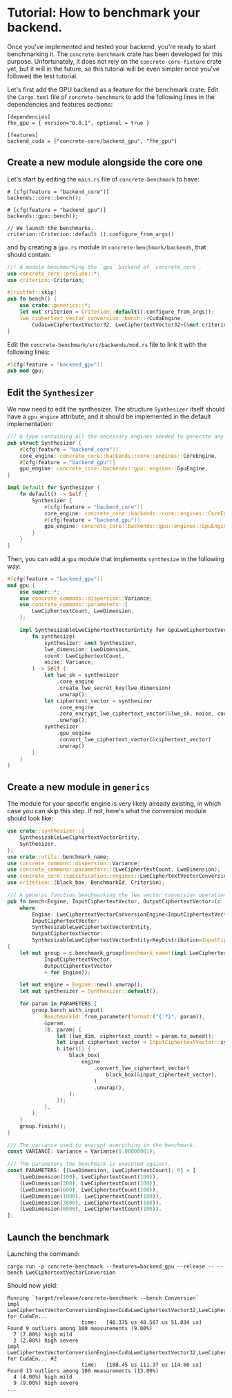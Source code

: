 # Tutorial: How to benchmark your backend.

Once you've implemented and tested your backend, you're ready to start benchmarking it.
The `concrete-benchmark` crate has been developed for this purpose. Unfortunately, it does not rely
on the `concrete-core-fixture` crate yet, but it will in the future, so this tutorial will be even
simpler once you've followed the test tutorial.

Let's first add the GPU backend as a feature for the benchmark crate. Edit the `Cargo.toml` file
of `concrete-benchmark` to add the following lines in the dependencies and features sections:

```
[dependencies]
fhe_gpu = { version="0.0.1", optional = true }

[features]
backend_cuda = ["concrete-core/backend_gpu", "fhe_gpu"]
```

## Create a new module alongside the core one

Let's start by editing the `main.rs` file of `concrete-benchmark` to have:

```
# [cfg(feature = "backend_core")]
backends::core::bench();

# [cfg(feature = "backend_gpu")]
backends::gpu::bench();

// We launch the benchmarks.
criterion::Criterion::default ().configure_from_args()
```

and by creating a `gpu.rs` module in `concrete-benchmark/backends`, that should contain:

```rust
//! A module benchmarking the `gpu` backend of `concrete_core`.
use concrete_core::prelude::*;
use criterion::Criterion;

#[rustfmt::skip]
pub fn bench() {
    use crate::generics::*;
    let mut criterion = Criterion::default().configure_from_args();
    lwe_ciphertext_vector_conversion::bench::<CudaEngine,
        CudaLweCiphertextVector32, LweCiphertextVector32>(&mut criterion);
}
```

Edit the `concrete-benchmark/src/backends/mod.rs` file to link it with the following lines:

```rust
#[cfg(feature = "backend_gpu")]
pub mod gpu;
```

## Edit the `Synthesizer`

We now need to edit the synthesizer. The structure `Synthesizer` itself should have a `gpu_engine`
attribute, and it should be implemented in the default implementation:

```rust
/// A type containing all the necessary engines needed to generate any entity.
pub struct Synthesizer {
    #[cfg(feature = "backend_core")]
    core_engine: concrete_core::backends::core::engines::CoreEngine,
    #[cfg(feature = "backend_gpu")]
    gpu_engine: concrete_core::backends::gpu::engines::GpuEngine,
}

impl Default for Synthesizer {
    fn default() -> Self {
        Synthesizer {
            #[cfg(feature = "backend_core")]
            core_engine: concrete_core::backends::core::engines::CoreEngine::new().unwrap(),
            #[cfg(feature = "backend_gpu")]
            gpu_engine: concrete_core::backends::gpu::engines::GpuEngine::new().unwrap(),
        }
    }
}
```

Then, you can add a `gpu` module that implements `synthesize` in the following way:

```rust
#[cfg(feature = "backend_gpu")]
mod gpu {
    use super::*;
    use concrete_commons::dispersion::Variance;
    use concrete_commons::parameters::{
        LweCiphertextCount, LweDimension,
    };

    impl SynthesizableLweCiphertextVectorEntity for GpuLweCiphertextVector32 {
        fn synthesize(
            synthesizer: &mut Synthesizer,
            lwe_dimension: LweDimension,
            count: LweCiphertextCount,
            noise: Variance,
        ) -> Self {
            let lwe_sk = synthesizer
                .core_engine
                .create_lwe_secret_key(lwe_dimension)
                .unwrap();
            let ciphertext_vector = synthesizer
                .core_engine
                .zero_encrypt_lwe_ciphertext_vector(&lwe_sk, noise, count)
                .unwrap();
            synthesizer
                .gpu_engine
                .convert_lwe_ciphertext_vector(&ciphertext_vector)
                .unwrap()
        }
    }
}
```

## Create a new module in `generics`

The module for your specific engine is very likely already existing, in which case you can skip this
step. If not, here's what the conversion module should look like:

```rust
use crate::synthesizer::{
    SynthesizableLweCiphertextVectorEntity,
    Synthesizer,
};
use crate::utils::benchmark_name;
use concrete_commons::dispersion::Variance;
use concrete_commons::parameters::{LweCiphertextCount, LweDimension};
use concrete_core::specification::engines::LweCiphertextVectorConversionEngine;
use criterion::{black_box, BenchmarkId, Criterion};

/// A generic function benchmarking the lwe vector conversion operation.
pub fn bench<Engine, InputCiphertextVector, OutputCiphertextVector>(c: &mut Criterion)
    where
        Engine: LweCiphertextVectorConversionEngine<InputCiphertextVector, OutputCiphertextVector>,
        InputCiphertextVector:
        SynthesizableLweCiphertextVectorEntity,
        OutputCiphertextVector:
        SynthesizableLweCiphertextVectorEntity<KeyDistribution=InputCiphertextVector::KeyDistribution>,
{
    let mut group = c.benchmark_group(benchmark_name!(impl LweCiphertextVectorConversionEngine<
            InputCiphertextVector,
            OutputCiphertextVector
            > for Engine));

    let mut engine = Engine::new().unwrap();
    let mut synthesizer = Synthesizer::default();

    for param in PARAMETERS {
        group.bench_with_input(
            BenchmarkId::from_parameter(format!("{:?}", param)),
            &param,
            |b, param| {
                let (lwe_dim, ciphertext_count) = param.to_owned();
                let input_ciphertext_vector = InputCiphertextVector::synthesize(&mut synthesizer, lwe_dim, ciphertext_count, VARIANCE);
                b.iter(|| {
                    black_box(
                        engine
                            .convert_lwe_ciphertext_vector(
                                black_box(&input_ciphertext_vector),
                            )
                            .unwrap(),
                    );
                });
            },
        );
    }
    group.finish();
}

/// The variance used to encrypt everything in the benchmark.
const VARIANCE: Variance = Variance(0.00000001);

/// The parameters the benchmark is executed against.
const PARAMETERS: [(LweDimension, LweCiphertextCount); 6] = [
    (LweDimension(100), LweCiphertextCount(100)),
    (LweDimension(300), LweCiphertextCount(100)),
    (LweDimension(600), LweCiphertextCount(100)),
    (LweDimension(1000), LweCiphertextCount(100)),
    (LweDimension(3000), LweCiphertextCount(100)),
    (LweDimension(6000), LweCiphertextCount(100)),
];
```

## Launch the benchmark

Launching the command:

```
cargo run -p concrete-benchmark --features=backend_gpu --release -- --bench LweCiphertextVectorConversion
```

Should now yield:

```
Running `target/release/concrete-benchmark --bench Conversion`
impl LweCiphertextVectorConversionEngine<CudaLweCiphertextVector32,LweCiphertextVector32> for CudaEn...                                                                             
                        time:   [46.375 us 48.507 us 51.034 us]
Found 9 outliers among 100 measurements (9.00%)
  7 (7.00%) high mild
  2 (2.00%) high severe
impl LweCiphertextVectorConversionEngine<CudaLweCiphertextVector32,LweCiphertextVector32> for CudaEn... #2                                                                            
                        time:   [108.45 us 111.37 us 114.60 us]
Found 13 outliers among 100 measurements (13.00%)
  4 (4.00%) high mild
  9 (9.00%) high severe
...
```
